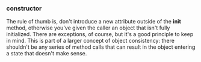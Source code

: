 ### constructor

The rule of thumb is, don't introduce a new attribute outside of the __init__ method, otherwise you've given the caller an object that isn't fully initialized. There are exceptions, of course, but it's a good principle to keep in mind. This is part of a larger concept of object consistency: there shouldn't be any series of method calls that can result in the object entering a state that doesn't make sense.


